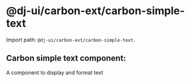 # @dj-ui/carbon-ext/carbon-simple-text

Import path: `@dj-ui/carbon-ext/carbon-simple-text`.

## Carbon simple text component:

A component to display and format text

